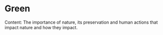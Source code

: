# Green

Content: The importance of nature, its preservation and human actions that impact nature and how they impact.
